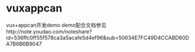 # vuxappcan
vux+appcan开发demo
demo配合文档参见http://note.youdao.com/noteshare?id=536ffc0ff55f578ca3a5acafe5d4ef96&sub=50634E7FC49D4CCABD60DA7B6B6B9047
